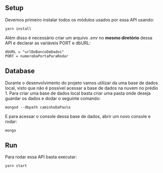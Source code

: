 ## Setup

Devemos primeiro instalar todos os módulos usados por essa API usando:
```
yarn install
```

Além disso é necessário criar um arquivo _.env_ no **mesmo diretório** dessa API e declarar as variáveis PORT e dbURL:

```
dbURL = "urlDoBancoDeDados"
PORT = numeroDaPortaParaRodar
```

## Database

Durante o desenvolvimento do projeto vamos utilizar da uma base de dados local, visto que não é possível acessar a base de dados na nuvem no prédio 1. Para criar uma base de dados local basta criar uma pasta onde deseja guardar os dados e dodar o seguinte comando:
```
mongod --dbpath caminhoDaPasta
```

E para acessar o console dessa base de dados, abrir um novo console e rodar:
```
mongo
```

## Run

Para rodar essa API basta executar:
```
yarn start
```
